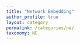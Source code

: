 ```yaml
---
title: "Network Embedding"
author_profile: true
layout: category
permalink: /categories/ne/
taxonomy: NE
---
```

